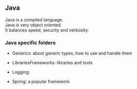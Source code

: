 ## Java

Java is a compiled language.  
Java is very object oriented.  
It balances speed, security and verbosity.  

### Java specific folders

* Generics: about generic types, how to use and handle them

* LibrariesFrameworks: libraries and tools

* Logging:

* Spring: a popular framework
